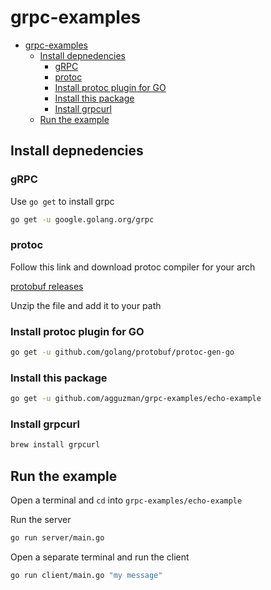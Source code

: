 # grpc-examples

- [grpc-examples](#grpc-examples)
  - [Install depnedencies](#install-depnedencies)
    - [gRPC](#grpc)
    - [protoc](#protoc)
    - [Install protoc plugin for GO](#install-protoc-plugin-for-go)
    - [Install this package](#install-this-package)
    - [Install grpcurl](#install-grpcurl)
  - [Run the example](#run-the-example)

## Install depnedencies

### gRPC

Use `go get` to install grpc

```bash
go get -u google.golang.org/grpc
```

### protoc

Follow this link and download protoc compiler for your arch

[protobuf releases](https://github.com/google/protobuf/releases)

Unzip the file and add it to your path

### Install protoc plugin for GO

```bash
go get -u github.com/golang/protobuf/protoc-gen-go
```

### Install this package

```bash
go get -u github.com/agguzman/grpc-examples/echo-example
```

### Install grpcurl

```bash
brew install grpcurl
```

## Run the example

Open a terminal and `cd` into `grpc-examples/echo-example`

Run the server

```bash
go run server/main.go
```

Open a separate terminal and run the client

```bash
go run client/main.go "my message"
```